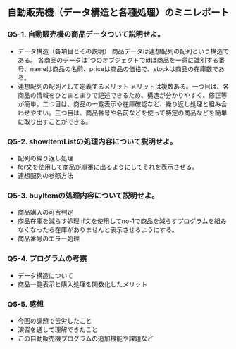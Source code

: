 ## 自動販売機（データ構造と各種処理）のミニレポート
### Q5-1. 自動販売機の商品データついて説明せよ。
* データ構造（各項目とその説明）
  商品データは連想配列の配列という構造である。
  各商品のデータは1つのオブジェクトでidは商品を一意に識別する番号、nameは商品の名前、priceは商品の価格で、stockは商品の在庫数である。
* 連想配列の配列として定義するメリット
  メリットは複数ある。一つ目は、各商品の情報をひとまとまりで記述できるため、構造が分かりやすく、修正等が簡単。二つ目は、商品の一覧表示や在庫確認など、繰り返し処理と組み合わせやすい。三つ目は、商品番号や名前などを使って特定の商品などを簡単に取り出すことができる。
### Q5-2. showItemListの処理内容について説明せよ。
* 配列の繰り返し処理
* for文を使用して商品が順番に出るようにしてそれを表示させる。
* 連想配列の参照方法
### Q5-3. buyItemの処理内容について説明せよ。
* 商品購入の可否判定
* 商品在庫を減らす処理
  if文を使用してno-1で商品を減らすプログラムを組みなくなったら在庫がありませんと表示させるようにする。
* 商品番号のエラー処理
### Q5-4. プログラムの考察
* データ構造について
* 商品一覧表示と購入処理を関数化したメリット
### Q5-5. 感想
* 今回の課題で苦労したこと
* 演習を通して理解できたこと
* この自動販売機プログラムの追加機能や課題など
